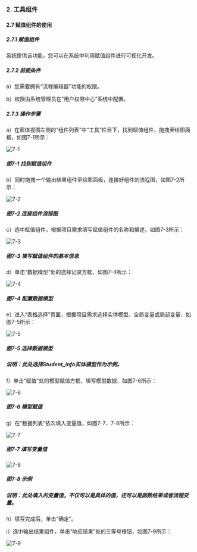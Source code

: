 ### 2. 工具组件

#### 2.7 赋值组件的使用

##### 2.7.1 赋值组件

系统提供该功能，您可以在系统中利用赋值组件进行可视化开发。

##### 2.7.2 前提条件

a）您需要拥有“流程编辑器”功能的权限。

b）权限由系统管理员在“用户权限中心”系统中配置。

##### 2.7.3 操作步骤

a）在窗体视图左侧的“组件列表”中“工具”栏目下，找到赋值组件，拖拽至绘图面板，如图7-1所示：

![7-1](https://www.feisuanyz.com/fsimage/zc-image/cz_22_1_2_01.png)

##### 图7-1 找到赋值组件

b）同时拖拽一个输出结果组件至绘图面板，连接好组件的流程图，如图7-2所示：

![7-2](https://www.feisuanyz.com/fsimage/zc-image/cz_22_1_2_02.png)

##### 图7-2 连接组件流程图

c）选中赋值组件，根据项目需求填写赋值组件的名称和描述，如图7-3所示：

![7-3](https://www.feisuanyz.com/fsimage/zc-image/cz_22_1_2_03.png)

##### 图7-3 填写赋值组件的基本信息

d）单击“数据模型”处的选择记录方框，如图7-4所示：

![7-4](https://www.feisuanyz.com/fsimage/zc-image/cz_22_1_2_04.png)

##### 图7-4 配置数据模型

e）进入“表格选择”页面，根据项目需求选择实体模型、全局变量或局部变量，如图7-5所示：

![7-5](https://www.feisuanyz.com/fsimage/zc-image/cz_22_1_2_05.png)

##### 图7-5 选择数据模型

##### 说明：此处选择Student_info实体模型作为示例。

f）单击“赋值”处的模型赋值方框，填写模型数据，如图7-6所示：

![7-6](https://www.feisuanyz.com/fsimage/zc-image/cz_22_1_2_06.png)

##### 图7-6 模型赋值

g）在“数据列表”依次填入变量值，如图7-7、7-8所示：

![7-7](https://www.feisuanyz.com/fsimage/zc-image/cz_22_1_2_07.png)

##### 图7-7 填写变量值

![7-8](https://www.feisuanyz.com/fsimage/zc-image/cz_22_1_2_08.png)

##### 图7-8 示例

##### 说明：此处填入的变量值，不仅可以是具体的值，还可以是函数结果或者流程变量。

h）填写完成后，单击“确定”。

i）选中输出结果组件，单击“响应结果”处的三等号按钮，如图7-9所示：

![7-9](https://www.feisuanyz.com/fsimage/zc-image/cz_22_1_2_09.png)
